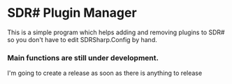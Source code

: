 SDR# Plugin Manager
=====================

This is a simple program which helps adding and removing plugins to SDR# so you don't have to edit SDRSharp.Config by hand.

### Main functions are still under development.
I'm going to create a release as soon as there is anything to release
